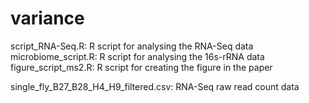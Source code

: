 # variance
script_RNA-Seq.R: R script for analysing the RNA-Seq data 
microbiome_script.R: R script for analysing the 16s-rRNA data
figure_script_ms2.R: R script for creating the figure in the paper

single_fly_B27_B28_H4_H9_filtered.csv: RNA-Seq raw read count data

